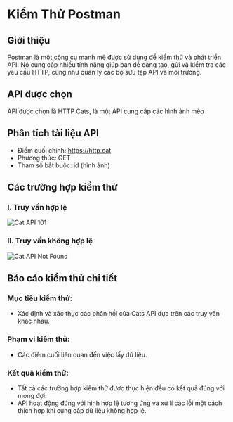 # Kiểm Thử Postman
## Giới thiệu
Postman là một công cụ mạnh mẽ được sử dụng để kiểm thử và phát triển API. Nó cung cấp nhiều tính năng giúp bạn dễ dàng tạo, gửi và kiểm tra các yêu cầu HTTP, cũng như quản lý các bộ sưu tập API và môi trường.
## API được chọn
API được chọn là HTTP Cats, là một API cung cấp các hình ảnh mèo
## Phân tích tài liệu API
- Điểm cuối chính: https://http.cat
- Phương thức: GET
- Tham số bắt buộc: id (hình ảnh)
## Các trường hợp kiểm thử
### I. Truy vấn hợp lệ
![Cat API 101](https://github.com/TDCSon21011629/DanhGia-KiemDinhChatLuongPhanMem/assets/97428357/a41d2592-d466-417a-88f4-890656604972)
### II. Truy vấn không hợp lệ
![Cat API Not Found](https://github.com/TDCSon21011629/DanhGia-KiemDinhChatLuongPhanMem/assets/97428357/2d8c443b-6136-4f35-9919-21776b7957ac)
## Báo cáo kiểm thử chi tiết
### Mục tiêu kiểm thử:
- Xác định và xác thực các phản hồi của Cats API dựa trên các truy vấn khác nhau.
### Phạm vi kiểm thử:
- Các điểm cuối liên quan đến việc lấy dữ liệu.
### Kết quả kiểm thử:
- Tất cả các trường hợp kiểm thử được thực hiện đều có kết quả đúng với mong đợi.
- API hoạt động đúng với hình hợp lệ tương ứng và xử lí các lỗi một cách thích hợp khi cung cấp dữ liệu không hợp lệ.
